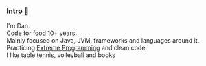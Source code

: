 ### Intro 💁
I'm Dan. \
Code for food 10+ years. \
Mainly focused on Java, JVM, frameworks and languages around it. \
Practicing [Extreme Programming](https://ronjeffries.com/xprog/what-is-extreme-programming) and clean code. \
I like table tennis, volleyball and books